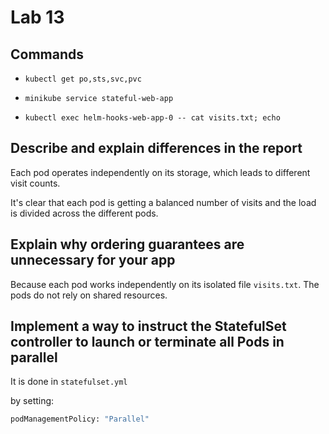 # Lab 13

## Commands

- `kubectl get po,sts,svc,pvc`

- `minikube service stateful-web-app`

- `kubectl exec helm-hooks-web-app-0 -- cat visits.txt; echo`

## Describe and explain differences in the report

Each pod operates independently on its storage, which leads to different visit counts.

It's clear that each pod is getting a balanced number of visits and the load is divided across the different pods.

## Explain why ordering guarantees are unnecessary for your app

Because each pod works independently on its isolated file `visits.txt`. The pods do not rely on shared resources.

## Implement a way to instruct the StatefulSet controller to launch or terminate all Pods in parallel

It is done in `statefulset.yml`

by setting:

```bash
podManagementPolicy: "Parallel"
```